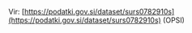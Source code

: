 Vir: [https://podatki.gov.si/dataset/surs0782910s](https://podatki.gov.si/dataset/surs0782910s) (OPSI)